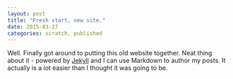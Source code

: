 ```yaml
---
layout: post
title: "Fresh start, new site."
date: 2015-03-27
categories: scratch, published
---
```


Well. Finally got around to putting this old website together. Neat thing about it - powered by [Jekyll](http://jekyllrb.com) and I can use Markdown to author my posts. It actually is a lot easier than I thought it was going to be.
